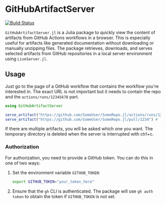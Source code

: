 # GitHubArtifactServer

[![Build Status](https://github.com/jkrumbiegel/GitHubArtifactServer.jl/actions/workflows/CI.yml/badge.svg?branch=main)](https://github.com/jkrumbiegel/GitHubArtifactServer.jl/actions/workflows/CI.yml?query=branch%3Amain)

`GitHubArtifactServer.jl` is a Julia package to quickly view the content of artifacts from GitHub Actions workflows in a browser. This is especially useful for artifacts like generated documentation without downloading or manually unzipping files. The package retrieves, downloads, and serves selected artifacts from GitHub repositories in a local server environment using `LiveServer.jl`.

## Usage

Just go to the page of a GitHub workflow that contains the workflow you're interested in. The exact URL is not important but it needs to contain the repo and the `actions/runs/12345678` part.

```julia
using GitHubArtifactServer

serve_artifact("https://github.com/SomeUser/SomeRepo.jl/actions/runs/12345678")
serve_artifact("https://github.com/SomeUser/SomeRepo.jl/pull/1234") # last commit of that PR
```

If there are multiple artifacts, you will be asked which one you want.
The temporary directory is deleted when the server is interrupted with ctrl+c.

### Authorization

For authorization, you need to provide a GitHub token. You can do this in one of two ways:

1. Set the environment variable `GITHUB_TOKEN`:

   ```bash
   export GITHUB_TOKEN="your_token_here"
   ```

2. Ensure that the `gh` CLI is authenticated. The package will use `gh auth token` to obtain the token if `GITHUB_TOKEN` is not set.
